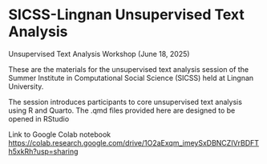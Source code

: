# SICSS-Lingnan Unsupervised Text Analysis
Unsupervised Text Analysis Workshop (June 18, 2025)

These are the materials for the unsupervised text analysis session of the Summer Institute in Computational Social Science (SICSS) held at Lingnan University.

The session introduces participants to core unsupervised text analysis using R and Quarto. The .qmd files provided here are designed to be opened in RStudio

Link to Google Colab notebook
https://colab.research.google.com/drive/1O2aExqm_imeySxDBNCZIVrBDFTh5xkRh?usp=sharing
